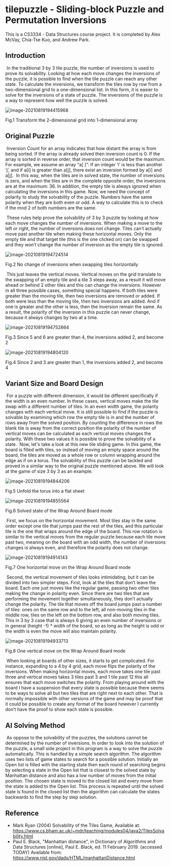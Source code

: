 # tilepuzzle - Sliding-block Puzzle and Permutation Inversions

This is a CS3334 - Data Structures course project. It is completed by Alex McVay, Chia-Tse Kuo, and Andrew Park.

## Introduction

​	In the traditional 3 by 3 tile puzzle, the number of inversions is used to prove its
solvability. Looking at how each move changes the inversions of the puzzle, it is possible to
find when the tile puzzle can reach any other state. To calculate the inversions, we transform
the tiles row by row from a two-dimensional grid to a one-dimensional list. In this form, it is
easier to solve for the inversions of a state of puzzle. The inversions of the puzzle is a way to
represent how well the puzzle is solved.

![image-20210819194415968](C:\Users\chiatsekuo\AppData\Roaming\Typora\typora-user-images\image-20210819194415968.png)

Fig.1 Transform the 2-dimensional grid into 1-dimensional array

## Original Puzzle

​	Inversion Count for an array indicates that how distant the array is from being sorted. If
the array is already solved then inversion count is 0. If the array is sorted in reverse order, that
inversion count would be the maximum. For example, we assume an array “a[ ]”: If an integer
‘i’ is less than another ‘j’, and if a[i] is greater than a[j], there exist an inversion formed by
a[i] and a[j].
​	In this way, when the tiles are in solved state, the number of inversions is zero, and
when the tiles are in the complete opposite order, the inversions are at the maximum: 36. In
addition, the empty tile is always ignored when calculating the inversions in this game. Now,
we need the concept of polarity to study the solvability of the puzzle. Numbers have the same
polarity when they are both even or odd. A way to calculate this is to check if the mod 2 of
both numbers are the same.

​	These rules help prove the solvability of 3 by 3 puzzle by looking at how each move
changes the number of inversions. When making a move to the left or right, the number of
inversions does not change. Tiles can’t actually move past another tile when making these
horizontal moves. Only the empty tile and that target tile (this is the one clicked on) can be
swapped and they won’t change the number of inversion as the empty tile is ignored.

![image-20210819194724514](C:\Users\chiatsekuo\AppData\Roaming\Typora\typora-user-images\image-20210819194724514.png)

Fig.2 No change of inversions when swapping tiles horizontally

​	This just leaves the vertical moves. Vertical moves on the grid translate to the swapping
of an empty tile and a tile 3 steps away, as a result it will move ahead or behind 2 other tiles
and this can change the inversions. However in all three possible cases, something special
happens. If both tiles were greater than the moving tile, then two inversions are removed or
added. If both were less than the moving tile, then two inversions are added. And if one is
greater and the other is less, then the inversion remain the same. As a result, the polarity of
the inversion in this puzzle can never change, because it always changes by two at a time.

![image-20210819194752864](C:\Users\chiatsekuo\AppData\Roaming\Typora\typora-user-images\image-20210819194752864.png)

Fig.3 Since 5 and 6 are greater than 4, the inversions added 2, and become 2

![image-20210819194804120](C:\Users\chiatsekuo\AppData\Roaming\Typora\typora-user-images\image-20210819194804120.png)

Fig.4 Since 2 and 3 are greater than 1, the inversions added 2, and become 4

## Variant Size and Board Design

​	For a puzzle with different dimension, it would be different specifically if the width is
an even number. In these cases, vertical moves make the tile swap with a different number of
tiles. In an even width game, the polarity changes with each vertical move. It is still possible
to find if the puzzle is solvable by examining which row the empty tile is in and the number
of rows away from the solved position. By counting the difference in rows the blank tile is
away from the correct position the polarity of the number of vertical moves can be calculated
as each vertical moves changes the polarity. With these two values it is possible to prove the
solvability of a state.
​	Now, let's take a look at this new tile sliding game. In this game, the board is filled with
tiles, so instead of moving an empty space around the board, the tiles are moved as a whole
row or column wrapping around the edge as if on a torus. The solvability of this puzzle can be
tackled and proved in a similar way to the original puzzle mentioned above. We will look at
the game of size 3 by 3 as an example.

![image-20210819194844206](C:\Users\chiatsekuo\AppData\Roaming\Typora\typora-user-images\image-20210819194844206.png)

Fig.5 Unfold the torus into a flat sheet

![image-20210819194855564](C:\Users\chiatsekuo\AppData\Roaming\Typora\typora-user-images\image-20210819194855564.png)

Fig.6 Solved state of the Wrap Around Board mode

​	First, we focus on the horizontal movement. Most tiles stay in the same order except one
tile that jumps past the rest of the tiles, and this particular tile is the one that wraps around the
edge of the board. This row rotation is similar to the vertical moves from the regular puzzle
because each tile move past two, meaning on the board with an odd width, the number of
inversions changes is always even, and therefore the polarity does not change.

![image-20210819194914143](C:\Users\chiatsekuo\AppData\Roaming\Typora\typora-user-images\image-20210819194914143.png)

Fig.7 One horizontal move on the Wrap Around Board mode

​	Second, the vertical movement of tiles looks intimidating, but it can be divided into two
simpler steps. First, look at the tiles that don’t leave the board. Each one just moves like the
regular game, passing two other tiles making the change in polarity even. Since there are two
tiles that are performing the movement together simultaneously, they don’t actually change
the polarity. The tile that moves off the board jumps past a number of tiles: ones on the same
row and to the left, all non-moving tiles in the middle row, tiles on the left on the bottom row,
and also both moving tiles. This in 3 by 3 case that is always 6 giving an even number of
inversions or in general (height -1) * width of the board, so as long as the height is odd or the
width is even the move will also maintain polarity.

![image-20210819194933713](C:\Users\chiatsekuo\AppData\Roaming\Typora\typora-user-images\image-20210819194933713.png)

Fig.8 One vertical move on the Wrap Around Board mode

​	When looking at boards of other sizes, it starts to get complicated. For instance,
expanding to a 4 by 4 grid, each move flips the polarity of the inversions. When making
horizontal moves, each move takes one tile past three and vertical moves takes 3 tiles past 3
and 1 tile past 12 this all ensures that each move switches the polarity. From playing around
with the board I have a suspension that every state is possible because there seems to be ways
to solve all but two tiles that are right next to each other. That is normally impossible with
other versions of the game and may be proof that it could be possible to create any format of
the board however I currently don’t have the proof to show each state is possible.

## AI Solving Method

​	As oppose to the solvability of the puzzles, the solutions cannot be determined by the
number of inversions. In order to look into the solution of the puzzle, a small side project in
this program is a way to solve the puzzle automatically. This is handled by a simple search
algorithm. The algorithm uses two lists of game states to search for a possible solution.
Initially an Open list is filled with the starting state then each round of searching begins by
selecting a state in the Open list that is closest to the solved state by Manhattan distance and
also has a low number of moves from the initial position. The chosen state is moved to the
closed list and every move from the state is added to the Open list. This process is repeated
until the solved state is found in the closed list then the algorithm can calculate the states
backwards to find the step by step solution.

## Reference

- Mark Ryan (2004) Solvability of the Tiles Game, Available at:
  https://www.cs.bham.ac.uk/~mdr/teaching/modules04/java2/TilesSolvability.html
- Paul E. Black, "Manhattan distance", in Dictionary of Algorithms and Data Structures
  [online], Paul E. Black, ed. 11 February 2019. (accessed TODAY) Available
  from: https://www.nist.gov/dads/HTML/manhattanDistance.html

